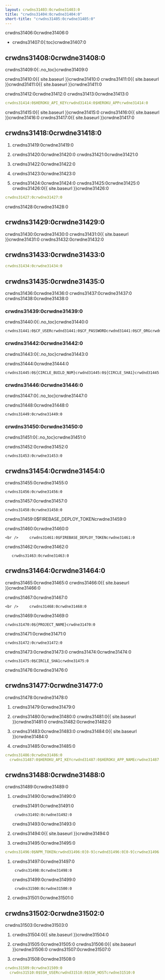```yaml
---
layout: crwdns31403:0crwdne31403:0
title: "crwdns31404:0crwdne31404:0"
short-title: "crwdns31405:0crwdne31405:0"
---
```

crwdns31406:0crwdne31406:0

- crwdns31407:0{:toc}crwdne31407:0

## crwdns31408:0crwdne31408:0

crwdns31409:0{:.no_toc}crwdne31409:0

crwdns31410:0{{ site.baseurl }}crwdne31410:0 crwdns31411:0{{ site.baseurl }}crwdnd31411:0{{ site.baseurl }}crwdne31411:0

crwdns31412:0crwdne31412:0 crwdns31413:0crwdne31413:0

```yaml
crwdns31414:0$HEROKU_API_KEYcrwdnd31414:0$HEROKU_APPcrwdne31414:0
```

crwdns31415:0{{ site.baseurl }}crwdne31415:0 crwdns31416:0{{ site.baseurl }}crwdne31416:0 crwdns31417:0{{ site.baseurl }}crwdne31417:0

## crwdns31418:0crwdne31418:0

1. crwdns31419:0crwdne31419:0

2. crwdns31420:0crwdne31420:0 crwdns31421:0crwdne31421:0

3. crwdns31422:0crwdne31422:0

4. crwdns31423:0crwdne31423:0

5. crwdns31424:0crwdne31424:0 crwdns31425:0crwdne31425:0 crwdns31426:0{{ site.baseurl }}crwdne31426:0

```yaml
crwdns31427:0crwdne31427:0
```

crwdns31428:0crwdne31428:0

## crwdns31429:0crwdne31429:0

crwdns31430:0crwdne31430:0 crwdns31431:0{{ site.baseurl }}crwdne31431:0 crwdns31432:0crwdne31432:0

## crwdns31433:0crwdne31433:0

```yaml
crwdns31434:0crwdne31434:0
```

## crwdns31435:0crwdne31435:0

crwdns31436:0crwdne31436:0 crwdns31437:0crwdne31437:0 crwdns31438:0crwdne31438:0

### crwdns31439:0crwdne31439:0

crwdns31440:0{:.no_toc}crwdne31440:0

    crwdns31441:0$CF_USERcrwdnd31441:0$CF_PASSWORDcrwdnd31441:0$CF_ORGcrwdnd31441:0$CF_SPACEcrwdne31441:0
    

### crwdns31442:0crwdne31442:0

crwdns31443:0{:.no_toc}crwdne31443:0

crwdns31444:0crwdne31444:0

    crwdns31445:0${CIRCLE_BUILD_NUM}crwdnd31445:0${CIRCLE_SHA1}crwdnd31445:0${CIRCLE_WORKFLOW_ID}crwdnd31445:0${CIRCLE_PROJECT_USERNAME}crwdnd31445:0${CIRCLE_PROJECT_REPONAME}crwdne31445:0
    

### crwdns31446:0crwdne31446:0

crwdns31447:0{:.no_toc}crwdne31447:0

crwdns31448:0crwdne31448:0

    crwdns31449:0crwdne31449:0
    

### crwdns31450:0crwdne31450:0

crwdns31451:0{:.no_toc}crwdne31451:0

crwdns31452:0crwdne31452:0

    crwdns31453:0crwdne31453:0
    

## crwdns31454:0crwdne31454:0

crwdns31455:0crwdne31455:0

    crwdns31456:0crwdne31456:0
    

crwdns31457:0crwdne31457:0

    crwdns31458:0crwdne31458:0
    

crwdns31459:0$FIREBASE_DEPLOY_TOKENcrwdne31459:0

crwdns31460:0crwdne31460:0

    <br />     crwdns31461:0$FIREBASE_DEPLOY_TOKENcrwdne31461:0
    
    

crwdns31462:0crwdne31462:0

       crwdns31463:0crwdne31463:0
    

## crwdns31464:0crwdne31464:0

crwdns31465:0crwdne31465:0 crwdns31466:0{{ site.baseurl }}crwdne31466:0

crwdns31467:0crwdne31467:0

    <br />     crwdns31468:0crwdne31468:0
    
    

crwdns31469:0crwdne31469:0

    crwdns31470:0${PROJECT_NAME}crwdne31470:0
    

crwdns31471:0crwdne31471:0

    crwdns31472:0crwdne31472:0
    

crwdns31473:0crwdne31473:0 crwdns31474:0crwdne31474:0

    crwdns31475:0$CIRCLE_SHA1crwdne31475:0
    

crwdns31476:0crwdne31476:0

## crwdns31477:0crwdne31477:0

crwdns31478:0crwdne31478:0

1. crwdns31479:0crwdne31479:0

2. crwdns31480:0crwdne31480:0 crwdns31481:0{{ site.baseurl }}crwdne31481:0 crwdns31482:0crwdne31482:0

3. crwdns31483:0crwdne31483:0 crwdns31484:0{{ site.baseurl }}crwdne31484:0

4. crwdns31485:0crwdne31485:0

```yaml
crwdns31486:0crwdne31486:0
  crwdns31487:0$HEROKU_API_KEYcrwdnd31487:0$HEROKU_APP_NAMEcrwdne31487:0
```

## crwdns31488:0crwdne31488:0

crwdns31489:0crwdne31489:0

1. crwdns31490:0crwdne31490:0
    
    crwdns31491:0crwdne31491:0
    
        crwdns31492:0crwdne31492:0
        
    
    crwdns31493:0crwdne31493:0

2. crwdns31494:0{{ site.baseurl }}crwdne31494:0

3. crwdns31495:0crwdne31495:0

```yaml
crwdns31496:0$NPM_TOKENcrwdnd31496:0[0-9]crwdnd31496:0[0-9]crwdne31496:0
```

1. crwdns31497:0crwdne31497:0
    
        crwdns31498:0crwdne31498:0
        
    
    crwdns31499:0crwdne31499:0
    
        crwdns31500:0crwdne31500:0
        

2. crwdns31501:0crwdne31501:0

## crwdns31502:0crwdne31502:0

crwdns31503:0crwdne31503:0

1. crwdns31504:0{{ site.baseurl }}crwdne31504:0

2. crwdns31505:0crwdne31505:0 crwdns31506:0{{ site.baseurl }}crwdne31506:0 crwdns31507:0crwdne31507:0

3. crwdns31508:0crwdne31508:0

```yaml
crwdns31509:0crwdne31509:0
  crwdns31510:0$SSH_USERcrwdnd31510:0$SSH_HOSTcrwdne31510:0
```